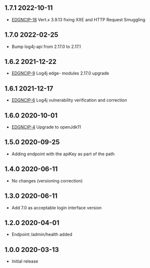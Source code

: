 ## 1.7.1 2022-10-11
 * [EDGNCIP-18](https://issues.folio.org/browse/EDGNCIP-18) Vert.x 3.9.13 fixing XXE and HTTP Request Smuggling
## 1.7.0 2022-02-25
 * Bump log4j-api from 2.17.0 to 2.17.1
## 1.6.2 2021-12-22
 * [EDGNCIP-9](https://issues.folio.org/browse/EDGNCIP-9) Log4j edge- modules 2.17.0 upgrade
## 1.6.1 2021-12-17
 * [EDGNCIP-6](https://issues.folio.org/browse/EDGNCIP-6) Log4j vulnerability verification and correction
## 1.6.0 2020-10-01
 * [EDGNCIP-4](https://issues.folio.org/browse/EDGNCIP-4) Upgrade to openJdk11
## 1.5.0 2020-09-25
 * Adding endpoint with the apiKey as part of the path
## 1.4.0 2020-06-11
 * No changes (versioning correction)
## 1.3.0 2020-06-11
 * Add 7.0 as acceptable login interface version
## 1.2.0 2020-04-01
 * Endpoint /admin/health added
## 1.0.0 2020-03-13
 * Initial release
